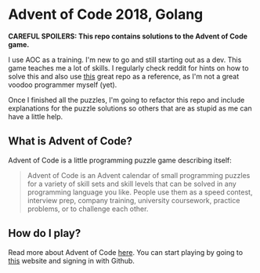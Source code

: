 # Advent of Code 2018, Golang

**CAREFUL SPOILERS: This repo contains solutions to the Advent of Code game.**

I use AOC as a training. I'm new to go and still starting out as a dev. This game teaches me a lot of skills. I regularly check reddit for hints on how to solve this and also use [this](https://github.com/metalim/metalim.adventofcode.2018.go) great repo as a reference, as I'm not a great voodoo programmer myself (yet).

Once I finished all the puzzles, I'm going to refactor this repo and include explanations for the puzzle solutions so others that are as stupid as me can have a little help.

## What is Advent of Code?

Advent of Code is a little programming puzzle game describing itself:
>Advent of Code is an Advent calendar of small programming puzzles for a variety of skill sets and skill levels that can be solved in any programming language you like. People use them as a speed contest, interview prep, company training, university coursework, practice problems, or to challenge each other.

## How do I play?

Read more about Advent of Code [here](http://adventofcode.com/2018/about). You can start playing by going to [this](http://adventofcode.com/2018) website and signing in with Github.
